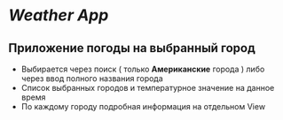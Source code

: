 # ***Weather App***
## Приложение погоды на выбранный город
- Выбирается через поиск ( только **Американские** города ) либо через ввод полного названия города
- Список выбранных городов и температурное значение на данное время 
- По каждому городу подробная информация на отдельном View 
